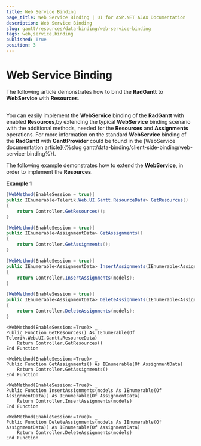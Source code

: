 ```yaml
---
title: Web Service Binding
page_title: Web Service Binding | UI for ASP.NET AJAX Documentation
description: Web Service Binding
slug: gantt/resources/data-binding/web-service-binding
tags: web,service,binding
published: True
position: 3
---
```


# Web Service Binding

The following article demonstrates how to bind the **RadGantt** to **WebService** with **Resources**.

## 

You can easily implement the **WebService** binding of the **RadGantt** with enabled **Resources**,by extending the typical **WebService** binding scenario with the additional methods, needed for the **Resources** and **Assignments** operations. For more information on the standard **WebService** binding of the **RadGantt** with **GanttProvider** could be found in the [WebService documentation article]({%slug gantt/data-binding/client-side-binding/web-service-binding%}).

The following example demonstrates how to extend the **WebService**, in order to implement the **Resources**.

**Example 1**

````C#	
[WebMethod(EnableSession = true)]
public IEnumerable<Telerik.Web.UI.Gantt.ResourceData> GetResources()
{
    return Controller.GetResources();
}

[WebMethod(EnableSession = true)]
public IEnumerable<AssignmentData> GetAssignments()
{
    return Controller.GetAssignments();
}

[WebMethod(EnableSession = true)]
public IEnumerable<AssignmentData> InsertAssignments(IEnumerable<AssignmentData> models)
{
    return Controller.InsertAssignments(models);
}

[WebMethod(EnableSession = true)]
public IEnumerable<AssignmentData> DeleteAssignments(IEnumerable<AssignmentData> models)
{
    return Controller.DeleteAssignments(models);
}
````
````VB
<WebMethod(EnableSession:=True)> _
Public Function GetResources() As IEnumerable(Of Telerik.Web.UI.Gantt.ResourceData)
    Return Controller.GetResources()
End Function

<WebMethod(EnableSession:=True)> _
Public Function GetAssignments() As IEnumerable(Of AssignmentData)
    Return Controller.GetAssignments()
End Function

<WebMethod(EnableSession:=True)> _
Public Function InsertAssignments(models As IEnumerable(Of AssignmentData)) As IEnumerable(Of AssignmentData)
    Return Controller.InsertAssignments(models)
End Function

<WebMethod(EnableSession:=True)> _
Public Function DeleteAssignments(models As IEnumerable(Of AssignmentData)) As IEnumerable(Of AssignmentData)
    Return Controller.DeleteAssignments(models)
End Function	
````


